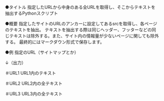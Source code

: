 ●タイトル
指定したURLから中身のある全URLを取得し、そこからテキストを抽出するPythonスクリプト

●概要
指定したサイトのURLのアンカーに設定してあるsrcを取得し、各ページのテキストを抽出。
テキストを抽出する際は同じヘッダー、フッターなどの同じテキストは除外する。また、サイト内の情報量が少ないページに関しても除外する。
最終的にはマークダウン形式で保存します。

●例
指定のURL（サイトマップとか）

↓（出力）

＃URL1
URL1内のテキスト

＃URL2
URL2内の全テキスト

＃URL3
URL3内の全テキスト
